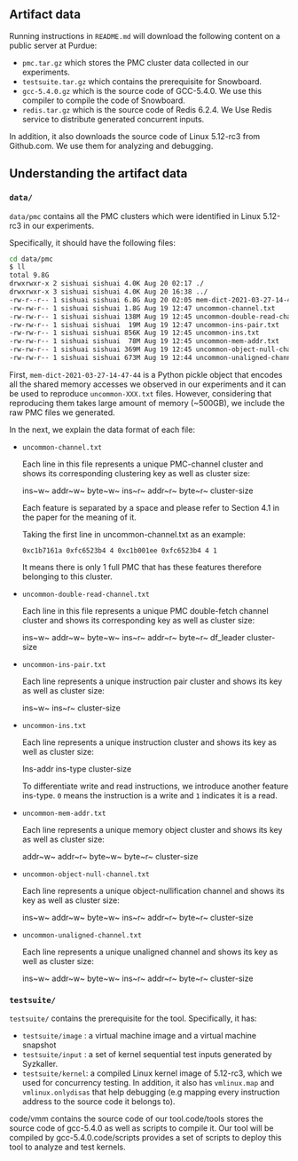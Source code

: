 ## Artifact data

Running instructions in `README.md` will download the following content on a public server at Purdue:

- `pmc.tar.gz` which stores the PMC cluster data collected in our experiments.
- `testsuite.tar.gz` which contains the prerequisite for Snowboard.
- `gcc-5.4.0.gz` which is the source code of GCC-5.4.0. We use this compiler to compile the code of Snowboard.
- `redis.tar.gz` which is the source code of Redis 6.2.4. We Use Redis service to distribute generated concurrent inputs.

In addition, it also downloads the source code of Linux 5.12-rc3 from Github.com. We use them for analyzing and debugging.



## Understanding the artifact data

### `data/`

`data/pmc` contains all the PMC clusters which were identified in Linux 5.12-rc3 in our experiments.

Specifically, it should have the following files:

```bash
cd data/pmc
$ ll
total 9.8G
drwxrwxr-x 2 sishuai sishuai 4.0K Aug 20 02:17 ./
drwxrwxr-x 3 sishuai sishuai 4.0K Aug 20 16:38 ../
-rw-r--r-- 1 sishuai sishuai 6.8G Aug 20 02:05 mem-dict-2021-03-27-14-47-44
-rw-rw-r-- 1 sishuai sishuai 1.8G Aug 19 12:47 uncommon-channel.txt
-rw-rw-r-- 1 sishuai sishuai 138M Aug 19 12:45 uncommon-double-read-channel.txt
-rw-rw-r-- 1 sishuai sishuai  19M Aug 19 12:47 uncommon-ins-pair.txt
-rw-rw-r-- 1 sishuai sishuai 856K Aug 19 12:45 uncommon-ins.txt
-rw-rw-r-- 1 sishuai sishuai  78M Aug 19 12:45 uncommon-mem-addr.txt
-rw-rw-r-- 1 sishuai sishuai 369M Aug 19 12:45 uncommon-object-null-channel.txt
-rw-rw-r-- 1 sishuai sishuai 673M Aug 19 12:44 uncommon-unaligned-channel.txt
```

First, `mem-dict-2021-03-27-14-47-44` is a Python pickle object that encodes all the shared memory accesses we observed in our experiments and it can be used to reproduce `uncommon-XXX.txt` files. However, considering that reproducing them takes large amount of memory (~500GB), we include the raw PMC files we generated.

In the next, we explain the data format of each file:

- `uncommon-channel.txt`

  Each line in this file represents a unique PMC-channel cluster and shows its corresponding clustering key as well as cluster size:

  ins~w~ addr~w~ byte~w~ ins~r~ addr~r~ byte~r~ cluster-size

  Each feature is separated by a space and please refer to Section 4.1 in the paper for the meaning of it.

  Taking the first line in uncommon-channel.txt as an example:

  ```
  0xc1b7161a 0xfc6523b4 4 0xc1b001ee 0xfc6523b4 4 1
  ```

  It means there is only 1 full PMC that has these features therefore belonging to this cluster.

  

- `uncommon-double-read-channel.txt`

  Each line in this file represents a unique PMC double-fetch channel cluster and shows its corresponding key as well as cluster size:

  ins~w~ addr~w~ byte~w~ ins~r~ addr~r~ byte~r~ df_leader cluster-size

  

- `uncommon-ins-pair.txt`

  Each line represents a unique instruction pair cluster and shows its key as well as cluster size:

  ins~w~ ins~r~ cluster-size

  

- `uncommon-ins.txt`

  Each line represents a unique instruction cluster and shows its key as well as cluster size:

  Ins-addr ins-type cluster-size

  To differentiate write and read instructions, we introduce another feature ins-type. `0` means the instruction is a write and `1` indicates it is a read.

  

- `uncommon-mem-addr.txt`

  Each line represents a unique memory object cluster and shows its key as well as cluster size:

  addr~w~ addr~r~ byte~w~  byte~r~ cluster-size



- `uncommon-object-null-channel.txt`

  Each line represents a unique object-nullification channel and shows its key as well as cluster size:

  ins~w~ addr~w~ byte~w~ ins~r~ addr~r~ byte~r~ cluster-size

  

- `uncommon-unaligned-channel.txt`

  Each line represents a unique unaligned channel and shows its key as well as cluster size:
  
  ins~w~ addr~w~ byte~w~ ins~r~ addr~r~ byte~r~ cluster-size
  
  

### `testsuite/`

`testsuite/` contains the prerequisite for the tool. Specifically, it has:

- `testsuite/image` : a virtual machine image and a virtual machine snapshot
- `testsuite/input` : a set of kernel sequential test inputs generated by Syzkaller.
- `testsuite/kernel`: a compiled Linux kernel image of 5.12-rc3, which we used for concurrency testing. In addition, it also has `vmlinux.map` and `vmlinux.onlydisas` that help debugging (e.g mapping every instruction address to the source code it belongs to).

code/vmm contains the source code of our tool.code/tools stores the source code of gcc-5.4.0 as well as scripts to compile it. Our tool will be compiled by gcc-5.4.0.code/scripts provides a set of scripts to deploy this tool to analyze and test kernels.
